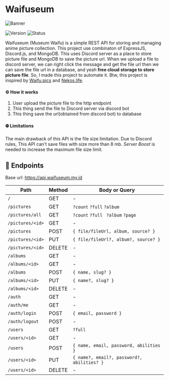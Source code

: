 # Waifuseum

![Banner](https://media.discordapp.net/attachments/946013429200723989/946013554472013884/banner.png)

![Version](https://img.shields.io/github/package-json/v/BayuDC/waifuseum?style=for-the-badge)
![Status](https://img.shields.io/website.svg?url=https://waifuseum.herokuapp.com&style=for-the-badge&label=Status)

Waifuseum (Museum Waifu) is a simple REST API for storing and managing
anime picture collection. This project use combinaton of ExpressJS,
Discord.js, and MongoDB. This uses Discord server as a place to store
picture file and MongoDB to save the picture url. When we upload a file
to discord server, we can right click the message and get the file url
then we can save the file url in a database, and yeah **free cloud
storage to store picture file**. So, I made this project to automate
it. Btw, this project is inspired by
[Waifu.pics](https://github.com/Waifu-pics/waifu-api) and
[Nekos.life](https://github.com/Nekos-life/nekos-dot-life).

#### ⚙️ How it works

1. User upload the picture file to the http endpoint
2. This thing send the file to Discord server via discord bot
3. This thing save the url(obtained from discord bot) to database

#### ⛔ Limitations

The main drawback of this API is the file size limitation. Due to
Discord rules, This API can't save files with size more than 8 mb.
_Server Boost_ is needed to increase the maximum file size limit.

## 🔖 Endpoints

Base url: https://api.waifuseum.my.id

| Path             | Method | Body or Query                              |
| ---------------- | ------ | ------------------------------------------ |
| `/`              | GET    | -                                          |
| `/pictures`      | GET    | `?count` `?full` `?album`                  |
| `/pictures/all`  | GET    | `?count` `?full ` `?album` `?page`         |
| `/pictures/<id>` | GET    | -                                          |
| `/pictures`      | POST   | `{ file/fileUrl, album, source? }`         |
| `/pictures/<id>` | PUT    | `{ file/fileUrl?, album?, source? }`       |
| `/pictures/<id>` | DELETE | -                                          |
| `/albums`        | GET    | -                                          |
| `/albums/<id>`   | GET    | -                                          |
| `/albums`        | POST   | `{ name, slug? }`                          |
| `/albums/<id>`   | PUT    | `{ name?, slug? }`                         |
| `/albums/<id>`   | DELETE | -                                          |
| `/auth`          | GET    | -                                          |
| `/auth/me`       | GET    | -                                          |
| `/auth/login`    | POST   | `{ email, password }`                      |
| `/auth/logout`   | POST   | -                                          |
| `/users`         | GET    | `?full`                                    |
| `/users/<id>`    | GET    | -                                          |
| `/users`         | POST   | `{ name, email, password, abilities }`     |
| `/users/<id>`    | PUT    | `{ name?, email?, password?, abilities? }` |
| `/users/<id>`    | DELETE | -                                          |

